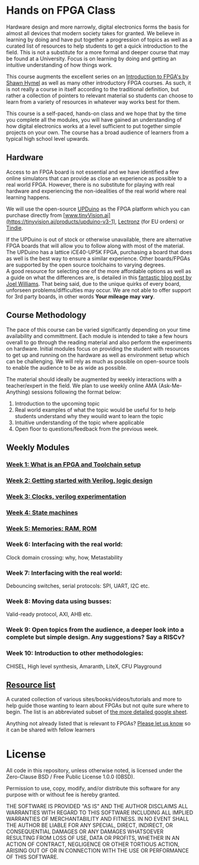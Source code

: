 # Hands on FPGA Class

Hardware design and more narrowly, digital electronics forms the basis for almost all devices that modern society takes for granted. We believe in learning by doing and have put together a progression of topics as well as a curated list of resources to help students to get a quick introduction to the field. This is not a substitute for a more formal and deeper course that may be found at a University. Focus is on learning by doing and getting an intuitive understanding of how things work.

This course augments the excellent series on an [Introduction to FPGA's by Shawn Hymel](https://github.com/ShawnHymel/introduction-to-fpga) as well as many other introductory FPGA courses. As such, it is not really a course in itself according to the traditional definition, but rather a collection of pointers to relevant material so students can choose to learn from a variety of resources in whatever way works best for them.

This course is a self-paced, hands-on class and we hope that by the time you complete all the modules, you will have gained an understanding of how digital electronics works at a level sufficient to put together simple projects on your own. The course has a broad audience of learners from a typical high school level upwards.

## Hardware

Access to an FPGA board is not essential and we have identified a few online simulators that can provide as close an experience as possible to a real world FPGA. However, there is no substitute for playing with real hardware and experiencing the non-idealities of the real world where real learning happens.

We will use the open-source [UPDuino](https://github.com/tinyvision-ai-inc/UPduino-v3.0) as the FPGA platform which you can purchase directly from [www.tinyVision.ai](https://tinyvision.ai/products/upduino-v3-1), [Lectronz](https://lectronz.com/products/upduino-v3-1-low-cost-lattice-ice40-fpga-board) (for EU orders) or [Tindie](https://www.tindie.com/products/tinyvision_ai/upduino-v31-low-cost-lattice-ice40-fpga-board/).

If the UPDuino is out of stock or otherwise unavailable, there are alternative FPGA boards that will allow you to follow along with most of the material.
The UPDuino has a lattice iCE40-UP5K FPGA, purchasing a board that does as well is the best way to ensure a similar experience. Other boards/FPGAs are supported by the open source toolchains to varying degrees.  
A good resource for selecting one of the more affordable options as well as a guide on what the differences are, is detailed in this [fantastic blog post by Joel Williams](https://joelw.id.au/FPGA/CheapFPGADevelopmentBoards). That being said, due to the unique quirks of every board, unforseen problems/difficulties may occur. We are not able to offer support for 3rd party boards, in other words **Your mileage may vary**.  

## Course Methodology
The pace of this course can be varied significantly depending on your time availability and committment. Each module is intended to take a few hours overall to go through the reading material and also perform the experiments on hardware. Initial modules focus on providing the student with resources to get up and running on the hardware as well as environment setup which can be challenging. We will rely as much as possible on open-source tools to enable the audience to be as wide as possible.

The material should ideally be augmented by weekly interactions with a teacher/expert in the field. We plan to use weekly online AMA (Ask-Me-Anything) sessions following the format below:
1. Introduction to the upcoming topic
2. Real world examples of what the topic would be useful for to help students understand why they wouild want to learn the topic
3. Intuitive understanding of the topic where applicable
4. Open floor to questions/feedback from the previous week.

## Weekly Modules

### [Week 1: What is an FPGA and Toolchain setup](Week1.md)

### [Week 2: Getting started with Verilog, logic design](Week2.md)

### [Week 3: Clocks, verilog experimentation](Week3.md)

### [Week 4: State machines](Week4.md)

### [Week 5: Memories: RAM, ROM](Week5.md)

### Week 6: Interfacing with the real world:
Clock domain crossing: why, how, Metastability

### Week 7: Interfacing with the real world:
Debouncing switches, serial protocols: SPI, UART, I2C etc. 

### Week 8: Moving data using busses:
Valid-ready protocol, AXI, AHB etc.

### Week 9: Open topics from the audience, a deeper look into a complete but simple design. Any suggestions? Say a RISCv?

### Week 10: Introduction to other methodologies: 
CHISEL, High level synthesis, Amaranth, LiteX, CFU Playground

## [Resource list](/resource_list.md)
 A curated collection of various sites/books/videos/tutorials and more to help guide those wanting to learn about FPGAs but not quite sure where to begin.
 The list is an abbreviated subset of [the more detailed google sheet](https://bit.ly/Learn_FPGA).
 
 Anything not already listed that is relevant to FPGAs? [Please let us know](https://forms.gle/zcpHWAm1DT5WMZzA8) so it can be shared with fellow learners

# License
All code in this repository, unless otherwise noted, is licensed under the Zero-Clause BSD / Free Public License 1.0.0 (0BSD).

Permission to use, copy, modify, and/or distribute this software for any purpose with or without fee is hereby granted.

THE SOFTWARE IS PROVIDED "AS IS" AND THE AUTHOR DISCLAIMS ALL WARRANTIES WITH REGARD TO THIS SOFTWARE INCLUDING ALL IMPLIED WARRANTIES OF MERCHANTABILITY AND FITNESS. IN NO EVENT SHALL THE AUTHOR BE LIABLE FOR ANY SPECIAL, DIRECT, INDIRECT, OR CONSEQUENTIAL DAMAGES OR ANY DAMAGES WHATSOEVER RESULTING FROM LOSS OF USE, DATA OR PROFITS, WHETHER IN AN ACTION OF CONTRACT, NEGLIGENCE OR OTHER TORTIOUS ACTION, ARISING OUT OF OR IN CONNECTION WITH THE USE OR PERFORMANCE OF THIS SOFTWARE.
